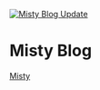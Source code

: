 [![Misty Blog Update](https://github.com/M1styDay/misty_blog/actions/workflows/deploy.yml/badge.svg?branch=master)](https://github.com/M1styDay/misty_blog/actions/workflows/deploy.yml)

# Misty Blog
[Misty](http://www.m1sty.com/)
